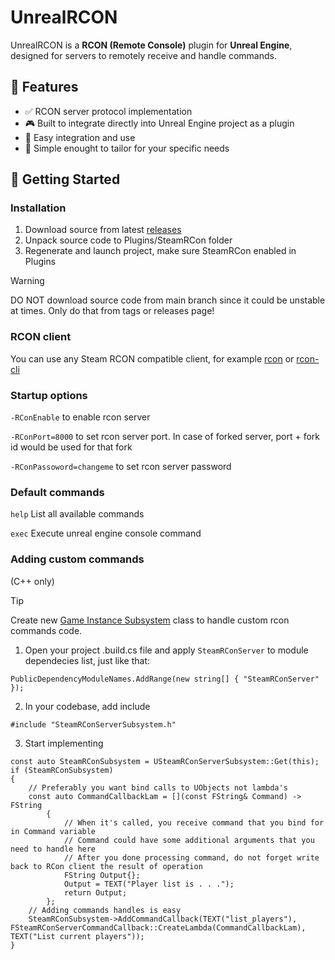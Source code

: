 # UnrealRCON
UnrealRCON is a **RCON (Remote Console)** plugin for **Unreal Engine**, designed for servers to remotely receive and handle commands.

## 🔧 Features

- ✅ RCON server protocol implementation
- 🎮 Built to integrate directly into Unreal Engine project as a plugin
- 🔁 Easy integration and use
- 🧪 Simple enought to tailor for your specific needs

## 🚀 Getting Started

### Installation
1. Download source from latest [releases](https://github.com/GloryOfNight/UnrealRCON/releases)
2. Unpack source code to Plugins/SteamRCon folder
3. Regenerate and launch project, make sure SteamRCon enabled in Plugins
> [!WARNING]
> DO NOT download source code from main branch since it could be unstable at times. Only do that from tags or releases page!

### RCON client
You can use any Steam RCON compatible client, for example [rcon](https://github.com/n0la/rcon) or [rcon-cli](https://github.com/gorcon/rcon-cli)

### Startup options
`-RConEnable` to enable rcon server

`-RConPort=8000` to set rcon server port. In case of forked server, port + fork id would be used for that fork

`-RConPassoword=changeme` to set rcon server password

### Default commands
`help` List all available commands

`exec` Execute unreal engine console command

### Adding custom commands
(C++ only)

> [!TIP]
> Create new [Game Instance Subsystem](https://dev.epicgames.com/documentation/en-us/unreal-engine/programming-subsystems-in-unreal-engine) class to handle custom rcon commands code.

1. Open your project .build.cs file
   and apply `SteamRConServer` to module dependecies list, just like that:
```
PublicDependencyModuleNames.AddRange(new string[] { "SteamRConServer" });
```
2. In your codebase, add include
```
#include "SteamRConServerSubsystem.h"
```
3. Start implementing 
```
const auto SteamRConSubsystem = USteamRConServerSubsystem::Get(this);
if (SteamRConSubsystem)
{
	// Preferably you want bind calls to UObjects not lambda's
	const auto CommandCallbackLam = [](const FString& Command) -> FString
		{
			// When it's called, you receive command that you bind for in Command variable
			// Command could have some additional arguments that you need to handle here
			// After you done processing command, do not forget write back to RCon client the result of operation
			FString Output{};
			Output = TEXT("Player list is . . .");
			return Output;
		};
	// Adding commands handles is easy
	SteamRConSubsystem->AddCommandCallback(TEXT("list_players"), FSteamRConServerCommandCallback::CreateLambda(CommandCallbackLam), TEXT("List current players"));
}
```
